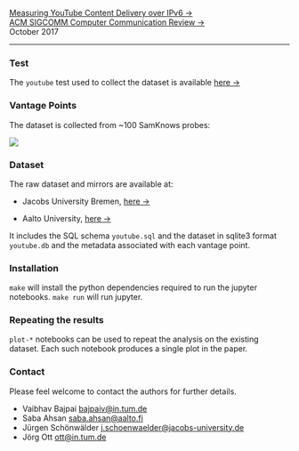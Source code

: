 [Measuring YouTube Content Delivery over IPv6 &rarr;](https://doi.org/10.1145/3155055.3155057)  
[ACM SIGCOMM Computer Communication Review &rarr;](http://www.sigcomm.org/publications/computer-communication-review)  
October 2017

---  

### Test

The `youtube` test used to collect the dataset is available [here
&rarr;](https://github.com/sabyahsan/Youtube-test)  

### Vantage Points

The dataset is collected from ~100 SamKnows probes:

![](http://i.imgur.com/zVefNfd.png)  

### Dataset

The raw dataset and mirrors are available at:

* Jacobs University Bremen, [here
  &rarr;](http://cnds.eecs.jacobs-university.de/users/vbajpai/yt-ccr-2017/)  

* Aalto University, [here
  &rarr;](http://www.netlab.tkk.fi/tutkimus/rtc/yt-ccr-2017/)  

It includes the SQL schema `youtube.sql` and the dataset in sqlite3
format `youtube.db` and the metadata associated with each vantage point.

### Installation

`make` will install the python dependencies required to run the jupyter
notebooks. `make run` will run jupyter.


### Repeating the results

`plot-*` notebooks can be used to repeat the analysis on the existing
dataset. Each such notebook produces a single plot in the paper.


### Contact

Please feel welcome to contact the authors for further details.

- Vaibhav Bajpai <bajpaiv@in.tum.de>  
- Saba Ahsan <saba.ahsan@aalto.fi>    
- Jürgen Schönwälder <j.schoenwaelder@jacobs-university.de>  
- Jörg Ott <ott@in.tum.de>
